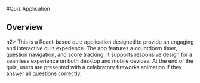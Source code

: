#Quiz Application
<h2>Overview</h2>h2>
This is a React-based quiz application designed to provide an engaging and interactive quiz experience. The app features a countdown timer, question navigation, and score tracking. It supports responsive design for a seamless experience on both desktop and mobile devices. At the end of the quiz, users are presented with a celebratory fireworks animation if they answer all questions correctly.

